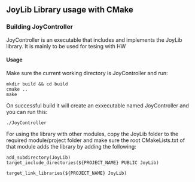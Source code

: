 ## JoyLib Library usage with CMake

### Building JoyController
JoyController is an executable that includes and implements the JoyLib library.
It is mainly to be used for tesing with HW 

#### Usage
Make sure the current working directory is JoyController and run:

``` 
mkdir build && cd build 
cmake ..
make 
```
On successful build it will create an exxecutable named JoyController and you can run this:
```
./JoyController
```
  
For using the library with other modules, copy the JoyLib folder to the required module/project folder and make sure the root CMakeLists.txt of that module
adds the library by adding the following:

```
add_subdirectory(JoyLib)
target_include_directories(${PROJECT_NAME} PUBLIC JoyLib)

target_link_libraries(${PROJECT_NAME} JoyLib)
```
